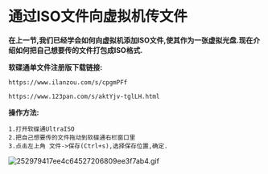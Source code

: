 # 通过ISO文件向虚拟机传文件

  **在上一节,我们已经学会如何向虚拟机添加ISO文件,使其作为一张虚拟光盘.现在介绍如何把自己想要传的文件打包成ISO格式.**

  **软碟通单文件注册版下载链接:**

    https://www.ilanzou.com/s/cpgmPFf

    https://www.123pan.com/s/aktYjv-tglLH.html

**操作方法:**

    1.打开软碟通UltraISO
    2.把自己想要传的文件拖动到软碟通右栏窗口里
    3.点击左上角 文件->保存(Ctrl+s),选择保存位置,确定.

![252979417ee4c64527206809ee3f7ab4.gif](https://i.miji.bid/2024/02/26/252979417ee4c64527206809ee3f7ab4.gif)
